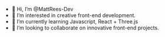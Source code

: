 - 👋 Hi, I’m @MattRees-Dev
- 👀 I’m interested in creative front-end development.
- 🌱 I’m currently learning Javascript, React + Three.js
- 💞️ I’m looking to collaborate on innovative front-end projects.

<!---
MattRees-Dev/MattRees-Dev is a ✨ special ✨ repository because its `README.md` (this file) appears on your GitHub profile.
You can click the Preview link to take a look at your changes.
--->
